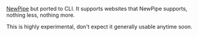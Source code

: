 [NewPipe][1] but ported to CLI. It supports websites that NewPipe supports, nothing less, nothing more.

This is highly experimental, don't expect it generally usable anytime soon.

[1]: https://github.com/TeamNewPipe/NewPipe
